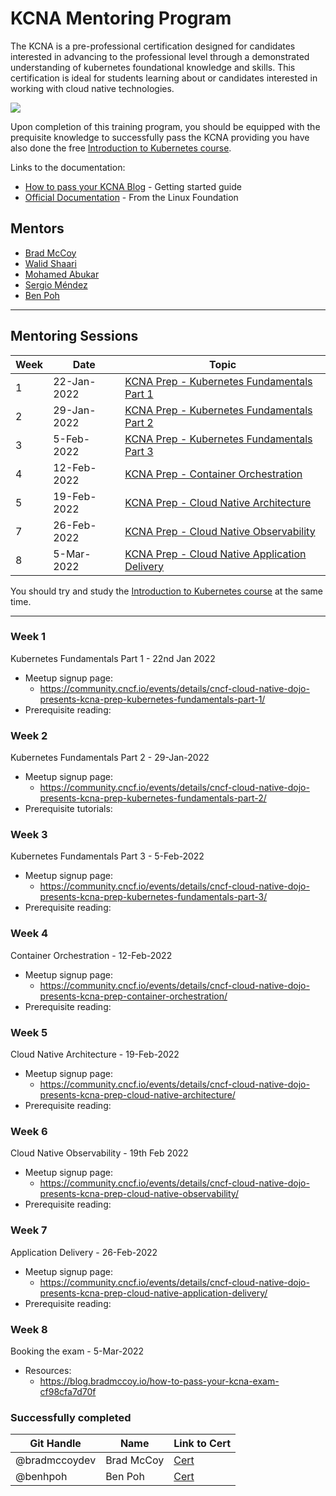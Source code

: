 # KCNA Mentoring Program

The KCNA is a pre-professional certification designed for candidates interested in advancing to the professional level through a demonstrated understanding of kubernetes foundational knowledge and skills. This certification is ideal for students learning about or candidates interested in working with cloud native technologies.

<a href="https://training.linuxfoundation.org/certification/kubernetes-cloud-native-associate/">
    <img src = "https://training.linuxfoundation.org/wp-content/uploads/2021/09/KCNA-Logo-300x300.png"/>
</a>

Upon completion of this training program, you should be equipped with the prequisite knowledge to successfully pass the KCNA providing you have also done the free [Introduction to Kubernetes course](https://training.linuxfoundation.org/training/introduction-to-kubernetes).

Links to the documentation:
- [How to pass your KCNA Blog](https://blog.bradmccoy.io/how-to-pass-your-kcna-exam-cf98cfa7d70f) - Getting started guide
- [Official Documentation](https://training.linuxfoundation.org/certification/kubernetes-cloud-native-associate) - From the Linux Foundation

## Mentors
- [Brad McCoy](https://github.com/bradmccoydev)
- [Walid Shaari](https://github.com/walidshaari)
- [Mohamed Abukar](https://github.com/moabukar)
- [Sergio Méndez](https://github.com/unknown)
- [Ben Poh](https://github.com/benhpoh)

---
## Mentoring Sessions
| Week | Date | Topic |
| --- | --- | --- |
| 1 | 22-Jan-2022 | [KCNA Prep - Kubernetes Fundamentals Part 1](#week-1)|
| 2 | 29-Jan-2022 | [KCNA Prep - Kubernetes Fundamentals Part 2](#week-2)|
| 3 | 5-Feb-2022  | [KCNA Prep - Kubernetes Fundamentals Part 3](#week-3)|
| 4 | 12-Feb-2022 | [KCNA Prep - Container Orchestration](#week-4)|
| 5 | 19-Feb-2022 | [KCNA Prep - Cloud Native Architecture](#week-5)|
| 7 | 26-Feb-2022 | [KCNA Prep - Cloud Native Observability](#week-6)|
| 8 | 5-Mar-2022  | [KCNA Prep - Cloud Native Application Delivery](#week-7)|

You should try and study the [Introduction to Kubernetes course](https://training.linuxfoundation.org/training/introduction-to-kubernetes) at the same time.

---
### Week 1
Kubernetes Fundamentals Part 1 - 22nd Jan 2022
- Meetup signup page: 
    - https://community.cncf.io/events/details/cncf-cloud-native-dojo-presents-kcna-prep-kubernetes-fundamentals-part-1/
- Prerequisite reading: 

### Week 2
Kubernetes Fundamentals Part 2 - 29-Jan-2022
- Meetup signup page: 
    - https://community.cncf.io/events/details/cncf-cloud-native-dojo-presents-kcna-prep-kubernetes-fundamentals-part-2/
- Prerequisite tutorials: 

### Week 3
Kubernetes Fundamentals Part 3 - 5-Feb-2022
- Meetup signup page: 
    - https://community.cncf.io/events/details/cncf-cloud-native-dojo-presents-kcna-prep-kubernetes-fundamentals-part-3/
- Prerequisite reading: 


### Week 4
Container Orchestration - 12-Feb-2022
- Meetup signup page: 
    - https://community.cncf.io/events/details/cncf-cloud-native-dojo-presents-kcna-prep-container-orchestration/
- Prerequisite reading: 

### Week 5
Cloud Native Architecture - 19-Feb-2022
- Meetup signup page: 
    - https://community.cncf.io/events/details/cncf-cloud-native-dojo-presents-kcna-prep-cloud-native-architecture/
- Prerequisite reading: 


### Week 6
Cloud Native Observability - 19th Feb 2022
- Meetup signup page: 
    - https://community.cncf.io/events/details/cncf-cloud-native-dojo-presents-kcna-prep-cloud-native-observability/
- Prerequisite reading: 

### Week 7
Application Delivery - 26-Feb-2022
- Meetup signup page: 
    - https://community.cncf.io/events/details/cncf-cloud-native-dojo-presents-kcna-prep-cloud-native-application-delivery/
- Prerequisite reading: 

### Week 8
Booking the exam - 5-Mar-2022
- Resources:
    - https://blog.bradmccoy.io/how-to-pass-your-kcna-exam-cf98cfa7d70f

### Successfully completed
| Git Handle | Name | Link to Cert |
| --- | --- | --- |
| @bradmccoydev | Brad McCoy | [Cert](https://www.credly.com/badges/5f087465-e6e1-4550-ab9e-f0ba8078416e) |
| @benhpoh | Ben Poh | [Cert](https://ti-user-certificates.s3.amazonaws.com/e0df7fbf-a057-42af-8a1f-590912be5460/895a2768-8c4a-4be0-a73f-c437f4cfad6d-benjamin-poh-af3c6051-79ca-45c8-b12b-1e631e4cc074-certificate.pdf) |
